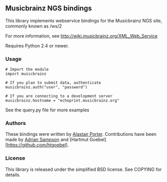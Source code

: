 ## Musicbrainz NGS bindings

This library implements webservice bindings for the Musicbrainz NGS
site, commonly known as /ws/2

For more information, see http://wiki.musicbrainz.org/XML_Web_Service

Requires Python 2.4 or newer.

### Usage

    # Import the module
    import musicbrainz

    # If you plan to submit data, authenticate
    musicbrainz.auth("user", "password")

    # If you are connecting to a development server
    musicbrainz.hostname = "echoprint.musicbrainz.org"

See the query.py file for more examples

### Authors

These bindings were written by [Alastair
Porter](http://github.com/alastair). Contributions have been made by
[Adrian Sampson](https://github.com/sampsyo) and [Hartmut Goebel][https://github.com/htgoebel].

### License

This library is released under the simplified BSD license. See COPYING
for details.
